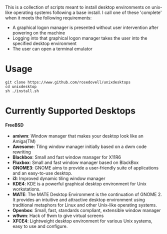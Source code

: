 This is a collection of scripts meant to install desktop environments on unix-like operating systems following a base install.  I call one of these 'complete' when it meets the following requirements:
* A graphical logon manager is presented without user intervention after powering on the machine
* Logging into that graphical logon manager takes the user into the specified desktop environment
* The user can open a terminal emulator

# Usage

```
git clone https://www.github.com/rosedovell/unixdesktops
cd unixdesktop
sh ./install.sh
```

# Currently Supported Desktops

#### FreeBSD
* **amiwm**: Window manager that makes your desktop look like an Amiga(TM)
* **Awesome**: Tiling window manager initially based on a dwm code rewriting
* **Blackbox**: Small and fast window manager for X11R6
* **Fluxbox**: Small and fast window manager based on BlackBox
* **GNOME3**: GNOME aims to provide a user-friendly suite of applications and an easy-to-use desktop.
* **i3**: Improved dynamic tiling window manager
* **KDE4**: KDE is a powerful graphical desktop environment for Unix workstations.
* **MATE**: The MATE Desktop Environment is the continuation of GNOME 2. It provides an intuitive and attractive desktop environment using traditional metaphors for Linux and other Unix-like operating systems.
* **Openbox**: Small, fast, standards compliant, extensible window manager
* **w9wm**: Hack of 9wm to give virtual screens
* **XFCE4**: Lightweight desktop environment for various Unix systems, easy to use and configure.
